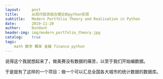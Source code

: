 ```yaml
---
layout:     post
title:      从现代投资组合理论到python实现
subtitle:   Modern Portfolio Theory and Realisation in Python
date:       2019-11-20
author:     Dundant
header-img: img/modern_portfolio_theory.jpg
catalog:    true
tags:
    math 数学 概率 金融 finance python
---
```


说得这个我就想起来了，做美赛没有数据的痛苦，以至于我们开始编数据。

于是就有了这样的一个项目：做一个可以汇总全国各大城市的统计数据的数据库。
